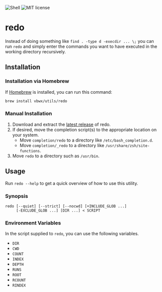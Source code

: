 ![Shell](https://img.shields.io/github/languages/top/vbwx/redo?style=flat)
![MIT license](https://img.shields.io/github/license/vbwx/redo?style=flat)

# redo

Instead of doing something like `find . -type d -execdir ... \;` you can run `redo` and simply enter the commands you want to have executed in the working directory recursively.

## Installation

### Installation via Homebrew

If [Homebrew](https://brew.sh) is installed, you can run this command:

```sh
brew install vbwx/utils/redo
```

### Manual Installation

1. Download and extract the [latest release](https://github.com/vbwx/redo/releases/latest) of redo.
2. If desired, move the completion script(s) to the appropriate location on your system.
   - Move `completion/redo` to a directory like `/etc/bash_completion.d`.
   - Move `completion/_redo` to a directory like `/usr/share/zsh/site-functions`.
3. Move `redo` to a directory such as `/usr/bin`.

## Usage

Run `redo --help` to get a quick overview of how to use this utility.

### Synopsis

    redo [--quiet] [--strict] [--nocwd] [+INCLUDE_GLOB ...]
         [-EXCLUDE_GLOB ...] [DIR ...] < SCRIPT

### Environment Variables

In the script supplied to `redo`, you can use the following variables.

- `DIR`
- `CWD`
- `COUNT`
- `INDEX`
- `DEPTH`
- `RUNS`
- `ROOT`
- `RCOUNT`
- `RINDEX`
